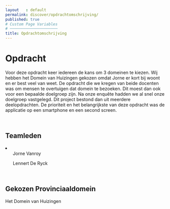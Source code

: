 ```yaml
---
layout   : default
permalink: discover/opdrachtomschrijving/
published: true
# Custom Page Variables
# ─────────────────────
title: Opdrachtomschrijving
---
```


<h1>Opdracht</h1>
<p>Voor deze opdracht keer iedereen de kans om 3 domeinen te kiezen. Wij hebben het Domein van Huizingen gekozen omdat Jorne er kort bij woont en er best veel van weet. De opdracht die we kregen van beide docenten was om mensen te overtuigen dat domein te bezoeken. Dit moest dan ook voor een bepaalde doelgroep zijn. Na onze enquête hadden we al snel onze doelgroep vastgelegd. Dit project bestond dan uit meerdere deelopdrachten. De prioriteit en het belangrijkste van deze opdracht was de applicatie op een smartphone en een second screen.</p><br>

<h2>Teamleden</h2>
<li>
<ol> Jorne Vanroy </ol>
<ol> Lennert De Ryck </ol></li><br>

<h2>Gekozen Provinciaaldomein</h2>
<p>Het Domein van Huizingen</p>